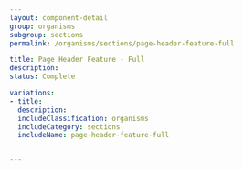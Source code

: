 ```yaml
---
layout: component-detail
group: organisms
subgroup: sections
permalink: /organisms/sections/page-header-feature-full

title: Page Header Feature - Full
description:
status: Complete

variations:
- title:
  description:
  includeClassification: organisms
  includeCategory: sections
  includeName: page-header-feature-full


---
```

